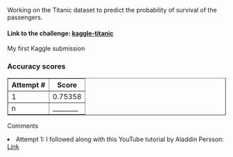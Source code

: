 Working on the Titanic dataset to predict the probability of survival of the passengers.
<h4> Link to the challenge: <a href=https://www.kaggle.com/competitions/titanic>kaggle-titanic</a> </h4>

My first Kaggle submission

<h3> Accuracy scores </h3>

<table border= style='width:50%'>
<tr>
<th>Attempt  #</th>
<th>Score</th>
</tr>

<tr>
<td>1</dh>
<td>0.75358</td>
</tr>

<tr>
<td>n</dh>
<td>________</td>
</tr>
</table>

Comments
<li> Attempt 1: I followed along with this YouTube tutorial by Aladdin Persson: <a href=https://www.youtube.com/watch?v=pUSi5xexT4Q> Link </a>